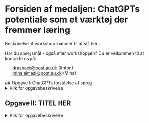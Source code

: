 # Forsiden af medaljen: ChatGPTs potentiale som et værktøj der fremmer læring
Beskrivelse af workshop kommer til at stå her ... 

Har du spørgsmål - også efter workshoppen? Du er velkommen til at kontakte os på: 
<ul style="list-style-type: none;">
<li><a href="mailto:drasbaek@post.au.dk">drasbaek@post.au.dk</a> (Anton)</li>
<li><a href="mailto:mina.almasi@post.au.dk">mina.almasi@post.au.dk</a> (Mina)</li>
</ul>
## Opgave I: ChatGPTs forståelse af sprog
<details>
<summary>Klik for opgavebeskrivelse</summary>

<p>Hop ind på <a href="https://platform.openai.com/tokenizer">https://platform.openai.com/tokenizer</a> og undersøg hvordan ChatGPT forstår sprog.</p>

<p><strong>FOKUS:</strong> Meningen med denne opgave er at opbygge en intuition for, hvordan ChatGPT opdeler tekst/ord sammenlignet med, hvordan vi mennesker gør. Du må lege med lige præcis det/de sprog, du ønsker. Det kunne være dansk, spansk, engelsk eller noget helt tredje!</p>

<p>Mens du eksperimenterer, kan du blandt andet reflektere over disse spørgsmål:</p>
<ol>
<li>Er der forskel på ordlængde?</li>
<li>Er der forskel på om ordet er “sjældent” eller mere normal?</li>
<li>Er der forskelle på tværs af sprog?</li>
<li>Hvad med specialtegn (“æ, ø og å” og emojis?)</li>
<li>Hvad med tal? Hvordan fungerer de?</li>
</ol>

<p><strong>Du må rigtig gerne notere de refleksioner, der gjorde mest indtryk. Var der noget, du fandt overraskende/sjovt/spændende/anderledes/mærkeligt?</strong></p>

</details>


## Opgave II: TITEL HER
<details>
<summary>Klik for opgavebeskrivelse</summary>

OPGAVETEXT HER 

</details>
